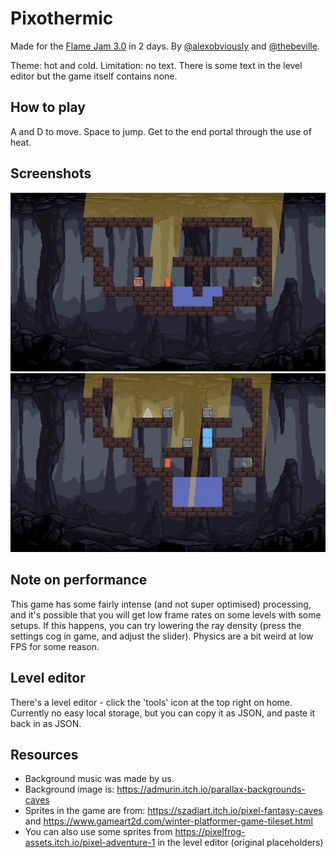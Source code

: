 # Pixothermic

Made for the [Flame Jam 3.0](https://itch.io/jam/flame-jam-3) in 2 days.
By [@alexobviously](https://github.com/alexobviously) and [@thebeville](https://github.com/TheBeville).

Theme: hot and cold.
Limitation: no text. There is some text in the level editor but the game itself contains none.

## How to play

A and D to move. Space to jump. Get to the end portal through the use of heat.

## Screenshots
![Screenshot 1](screenshots/1.png)
![Screenshot 2](screenshots/2.png)

## Note on performance

This game has some fairly intense (and not super optimised) processing, and it's possible that you will get low frame rates on some levels with some setups. If this happens, you can try lowering the ray density (press the settings cog in game, and adjust the slider). Physics are a bit weird at low FPS for some reason.

## Level editor

There's a level editor - click the 'tools' icon at the top right on home. Currently no easy local storage, but you can copy it as JSON, and paste it back in as JSON.

## Resources

- Background music was made by us.
- Background image is: https://admurin.itch.io/parallax-backgrounds-caves
- Sprites in the game are from: https://szadiart.itch.io/pixel-fantasy-caves and https://www.gameart2d.com/winter-platformer-game-tileset.html
- You can also use some sprites from https://pixelfrog-assets.itch.io/pixel-adventure-1 in the level editor (original placeholders)